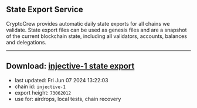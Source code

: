 ## State Export Service
CryptoCrew provides automatic daily state exports for all chains we validate. State export files can be used as genesis files and are a snapshot of the current blockchain state, including all validators, accounts, balances and delegations.

---
**Download: [injective-1 state export](https://dl-eu2.ccvalidators.com/SERVICE/injective/injective-1_export_73062012.json)**
---

- last updated: Fri Jun 07 2024 13:22:03
- chain id: `injective-1`
- export height: `73062012`
- use for: airdrops, local tests, chain recovery
